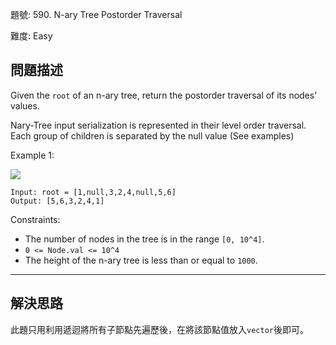題號: 590. N-ary Tree Postorder Traversal

難度: Easy

## 問題描述

Given the `root` of an n-ary tree, return the postorder traversal of its nodes' values.

Nary-Tree input serialization is represented in their level order traversal. Each group of children is separated by the null value (See examples)

Example 1:

![](https://assets.leetcode.com/uploads/2018/10/12/narytreeexample.png)

```
Input: root = [1,null,3,2,4,null,5,6]
Output: [5,6,3,2,4,1]
```

Constraints:

- The number of nodes in the tree is in the range `[0, 10^4]`.
- `0 <= Node.val <= 10^4`
- The height of the n-ary tree is less than or equal to `1000`.



---
## 解決思路

此題只用利用遞迴將所有子節點先遍歷後，在將該節點值放入`vector`後即可。
